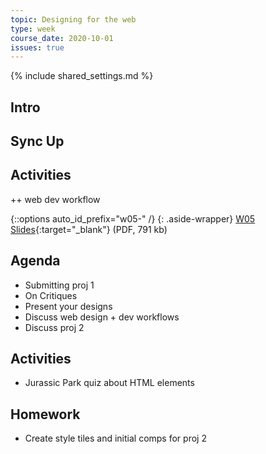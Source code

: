 ```yaml
---
topic: Designing for the web
type: week
course_date: 2020-10-01
issues: true
---
```


{% include shared_settings.md %}

## Intro

## Sync Up

## Activities


++ web dev workflow

{::options auto_id_prefix="w05-" /}
{: .aside-wrapper}
<span class="highlighter">
[W05 Slides](files/w05.min.pdf){:target="_blank"} (PDF, 791 kb)
</span>

## Agenda
- Submitting proj 1
- On Critiques
- Present your designs
- Discuss web design + dev workflows
- Discuss proj 2

## Activities
- Jurassic Park quiz about HTML elements

## Homework
- Create style tiles and initial comps for proj 2
